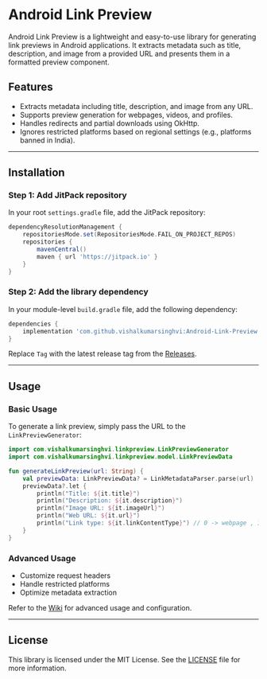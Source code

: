 # Android Link Preview

Android Link Preview is a lightweight and easy-to-use library for generating link previews in Android applications. It extracts metadata such as title, description, and image from a provided URL and presents them in a formatted preview component.

## Features

* Extracts metadata including title, description, and image from any URL.
* Supports preview generation for webpages, videos, and profiles.
* Handles redirects and partial downloads using OkHttp.
* Ignores restricted platforms based on regional settings (e.g., platforms banned in India).

---

## Installation

### Step 1: Add JitPack repository

In your root `settings.gradle` file, add the JitPack repository:

```gradle
dependencyResolutionManagement {
    repositoriesMode.set(RepositoriesMode.FAIL_ON_PROJECT_REPOS)
    repositories {
        mavenCentral()
        maven { url 'https://jitpack.io' }
    }
}
```

### Step 2: Add the library dependency

In your module-level `build.gradle` file, add the following dependency:

```gradle
dependencies {
    implementation 'com.github.vishalkumarsinghvi:Android-Link-Preview:1.1'
}
```

Replace `Tag` with the latest release tag from the [Releases](https://github.com/vishalkumarsinghvi/Android-Link-Preview/releases).

---

## Usage

### Basic Usage

To generate a link preview, simply pass the URL to the `LinkPreviewGenerator`:

```kotlin
import com.vishalkumarsinghvi.linkpreview.LinkPreviewGenerator
import com.vishalkumarsinghvi.linkpreview.model.LinkPreviewData

fun generateLinkPreview(url: String) {
    val previewData: LinkPreviewData? = LinkMetadataParser.parse(url)
    previewData?.let {
        println("Title: ${it.title}")
        println("Description: ${it.description}")
        println("Image URL: ${it.imageUrl}")
        println("Web URL: ${it.url}")
        println("Link type: ${it.linkContentType}") // 0 -> webpage , 1-> profile (FB,insta) , 2-> Video
    }
}
```

### Advanced Usage

* Customize request headers
* Handle restricted platforms
* Optimize metadata extraction

Refer to the [Wiki](https://github.com/vishalkumarsinghvi/Android-Link-Preview/wiki) for advanced usage and configuration.

---

## License

This library is licensed under the MIT License. See the [LICENSE](LICENSE) file for more information.
